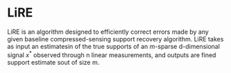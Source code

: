 # LiRE
LiRE is an algorithm designed to efficiently correct errors made by any given baseline compressed-sensing  support  recovery  algorithm.  LiRE  takes  as  input  an estimatesin of the true supports of an $m$-sparse d-dimensional signal $x^*$ observed through n linear measurements, and outputs are fined support estimate sout of size m.
